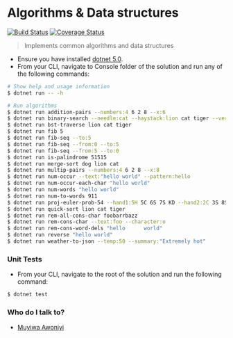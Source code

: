 # Algorithms & Data structures
[![Build Status](https://dev.azure.com/muyiwaawoniyi/algorithms-data-structures/_apis/build/status/awoniyimuyiwa.muyiwa_algorithms_and_data_structures?branchName=master)](https://dev.azure.com/muyiwaawoniyi/algorithms-data-structures/_build/latest?definitionId=1&branchName=master)
[![Coverage Status](https://coveralls.io/repos/github/awoniyimuyiwa/muyiwa_algorithms_and_data_structures/badge.svg?branch=master)](https://coveralls.io/github/awoniyimuyiwa/muyiwa_algorithms_and_data_structures?branch=master)

> Implements common algorithms and data structures

* Ensure you have installed [dotnet 5.0](https://dotnet.microsoft.com/download/dotnet/5.0).
* From your CLI, navigate to Console folder of the solution and run any of the following commands:

```bash
# Show help and usage information
$ dotnet run -- -h

# Run algorithms
$ dotnet run addition-pairs --numbers:4 6 2 8 --x:6
$ dotnet run binary-search --needle:cat --haystack:lion cat tiger --verbose
$ dotnet run bst-traverse lion cat tiger
$ dotnet run fib 5
$ dotnet run fib-seq --to:5
$ dotnet run fib-seq --from:0 --to:5
$ dotnet run fib-seq --from:5 --to:0
$ dotnet run is-palindrome 51515
$ dotnet run merge-sort dog lion cat
$ dotnet run multip-pairs --numbers:4 6 2 8 --x:8
$ dotnet run num-occur --text:"hello world" --pattern:hello
$ dotnet run num-occur-each-char "hello world"
$ dotnet run num-words "hello world"
$ dotnet run num-to-words 911
$ dotnet run proj-euler-prob-54 --hand1:5H 5C 6S 7S KD --hand2:2C 3S 8S 8D TD
$ dotnet run quick-sort lion cat tiger
$ dotnet run rem-all-cons-char foobarrbazz
$ dotnet run rem-cons-char --text:foo --character:o
$ dotnet run rem-cons-word-dels "hello      world"
$ dotnet run reverse "hello world"
$ dotnet run weather-to-json --temp:50 --summary:"Extremely hot"
```

### Unit Tests ###

* From your CLI, navigate to the root of the solution and run the following command:

```bash
$ dotnet test
```

### Who do I talk to? ###

*  [Muyiwa Awoniyi](mailto:muyiwaawoniyi@yahoo.com)